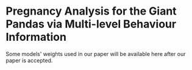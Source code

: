 # Pregnancy Analysis for the Giant Pandas via Multi-level Behaviour Information

Some models' weights used in our paper will be available here after our paper is accepted.

